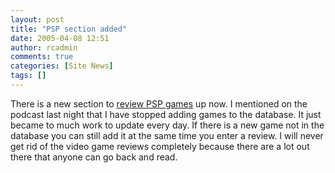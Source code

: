 ```yaml
---
layout: post
title: "PSP section added"
date: 2005-04-08 12:51
author: rcadmin
comments: true
categories: [Site News]
tags: []
---
```

There is a new section to <a href=http://www.bitsmack.com/system/PSP>review PSP games</a> up now. I mentioned on the podcast last night that I have stopped adding games to the database. It just became to much work to update every day. If there is a new game not in the database you can still add it at the same time you enter a review. I will never get rid of the video game reviews completely because there are a lot out there that anyone can go back and read. 
